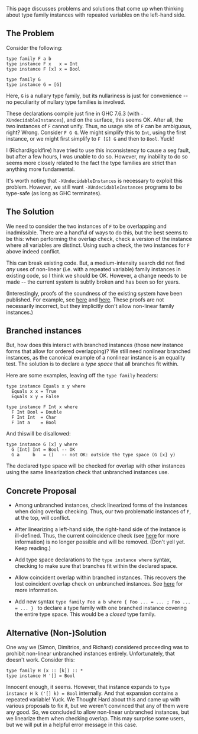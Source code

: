 
This page discusses problems and solutions that come up when thinking about type family instances with repeated variables on the left-hand side.


## The Problem



Consider the following:


```wiki
type family F a b
type instance F x   x = Int
type instance F [x] x = Bool

type family G
type instance G = [G]
```


Here, `G` is a nullary type family, but its nullariness is just for convenience -- no peculiarity of nullary type families is involved.



These declarations compile just fine in GHC 7.6.3 (with `-XUndecidableInstances`), and on the surface, this seems OK. After all, the two instances of `F` cannot unify. Thus, no usage site of `F` can be ambiguous, right? Wrong. Consider `F G G`. We might simplify this to `Int`, using the first instance, or we might first simplify to `F [G] G` and then to `Bool`. Yuck!



I (Richard/goldfire) have tried to use this inconsistency to cause a seg fault, but after a few hours, I was unable to do so. However, my inability to do so seems more closely related to the fact the type families are strict than anything more fundamental.



It's worth noting that `-XUndecidableInstances` is necessary to exploit this problem. However, we still want `-XUndecidableInstances` programs to be type-safe (as long as GHC terminates).


## The Solution



We need to consider the two instances of `F` to be overlapping and inadmissible. There are a handful of ways to do this, but the best seems to be this: when performing the overlap check, check a version of the instance where all variables are distinct. Using such a check, the two instances for `F` above indeed conflict.



This can break existing code. But, a medium-intensity search did not find *any* uses of non-linear (i.e. with a repeated variable) family instances in existing code, so I think we should be OK. However, a change needs to be made -- the current system is subtly broken and has been so for years.



(Interestingly, proofs of the soundness of the existing system have been published. For example, see [
here](http://research.microsoft.com/en-us/um/people/simonpj/papers/ext-f/fc-tldi.pdf) and [
here](http://www.cis.upenn.edu/~stevez/papers/WVPJZ11.pdf). These proofs are not necessarily incorrect, but they implicitly don't allow non-linear family instances.)


## Branched instances



But, how does this interact with branched instances (those new instance forms that allow for ordered overlapping)? We still need nonlinear branched instances, as the canonical example of a nonlinear instance is an equality test. The solution is to declare a *type space* that all branches fit within.



Here are some examples, leaving off the `type family` headers:


```wiki
type instance Equals x y where
  Equals x x = True
  Equals x y = False
```

```wiki
type instance F Int x where
  F Int Bool = Double
  F Int Int  = Char
  F Int a    = Bool
```


And thiswill be disallowed:


```wiki
type instance G [x] y where
  G [Int] Int = Bool -- OK
  G a     b   = ()   -- not OK: outside the type space (G [x] y)
```


The declared type space will be checked for overlap with other instances using the same linearization check that unbranched instances use.


## Concrete Proposal


- Among unbranched instances, check linearized forms of the instances when doing overlap checking. Thus, our two problematic instances of `F`, at the top, will conflict.

- After linearizing a left-hand side, the right-hand side of the instance is ill-defined. Thus, the current coincidence check (see [here](new-axioms/coincident-overlap) for more information) is no longer possible and will be removed. (Don't yell yet. Keep reading.)

- Add type space declarations to the `type instance where` syntax, checking to make sure that branches fit within the declared space.

- Allow coincident overlap within branched instances. This recovers the lost coincident overlap check on unbranched instances. See [here](new-axioms/coincident-overlap) for more information.

- Add new syntax `type family Foo a b where { Foo ... = ... ; Foo ... = ... } ` to declare a type family with one branched instance covering the entire type space. This would be a *closed* type family.

## Alternative (Non-)Solution



One way we (Simon, Dimitrios, and Richard) considered proceeding was to prohibit non-linear unbranched instances entirely. Unfortunately, that doesn't work. Consider this:


```wiki
type family H (x :: [k]) :: *
type instance H '[] = Bool
```


Innocent enough, it seems. However, that instance expands to `type instance H k ('[] k) = Bool` internally. And that expansion contains a repeated variable! Yuck. We Thought Hard about this and came up with various proposals to fix it, but we weren't convinced that any of them were any good. So, we concluded to allow non-linear unbranched instances, but we linearize them when checking overlap. This may surprise some users, but we will put in a helpful error message in this case.


